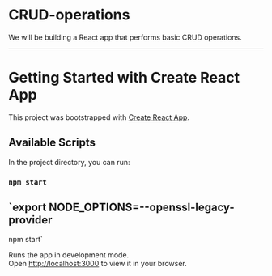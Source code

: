 # CRUD-operations
We will be building a React app that performs basic CRUD operations.

---

# Getting Started with Create React App

This project was bootstrapped with [Create React App](https://github.com/facebook/create-react-app).

## Available Scripts

In the project directory, you can run:

### `npm start`
## `export NODE_OPTIONS=--openssl-legacy-provider
npm start`

Runs the app in development mode.\
Open [http://localhost:3000](http://localhost:3000) to view it in your browser.
